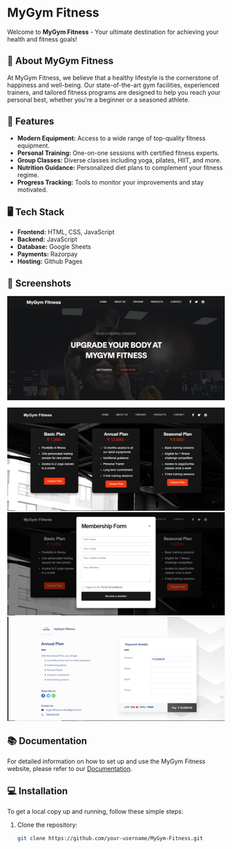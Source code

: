 # MyGym Fitness

Welcome to **MyGym Fitness** - Your ultimate destination for achieving your health and fitness goals!

## 🚀 About MyGym Fitness

At MyGym Fitness, we believe that a healthy lifestyle is the cornerstone of happiness and well-being. Our state-of-the-art gym facilities, experienced trainers, and tailored fitness programs are designed to help you reach your personal best, whether you're a beginner or a seasoned athlete.

## 🌟 Features

- **Modern Equipment:** Access to a wide range of top-quality fitness equipment.
- **Personal Training:** One-on-one sessions with certified fitness experts.
- **Group Classes:** Diverse classes including yoga, pilates, HIIT, and more.
- **Nutrition Guidance:** Personalized diet plans to complement your fitness regime.
- **Progress Tracking:** Tools to monitor your improvements and stay motivated.

## 🖥️ Tech Stack

- **Frontend:** HTML, CSS, JavaScript
- **Backend:** JavaScript
- **Database:** Google Sheets
- **Payments:** Razorpay
- **Hosting:** Github Pages

## 📸 Screenshots

![Home Page](/images/screenshots/home.PNG)
<!-- ![Explore Page](/images/screenshots/explore.PNG) -->
<!-- ![Classes Page](/images/screenshots/classes.PNG) -->
<!-- ![Payment Page](/images/screenshots/payments.PNG) -->
<!-- ![Contact Page](/images/screenshots/contact.PNG) -->
![Plans Page](/images/screenshots/plans.PNG)
![Membership Form](/images/screenshots/membership.PNG)
![Payment Page](/images/screenshots/payment.PNG)

## 📚 Documentation

For detailed information on how to set up and use the MyGym Fitness website, please refer to our [Documentation](link-to-documentation).

## 💻 Installation

To get a local copy up and running, follow these simple steps:

1. Clone the repository:
   ```sh
   git clone https://github.com/your-username/MyGym-Fitness.git
